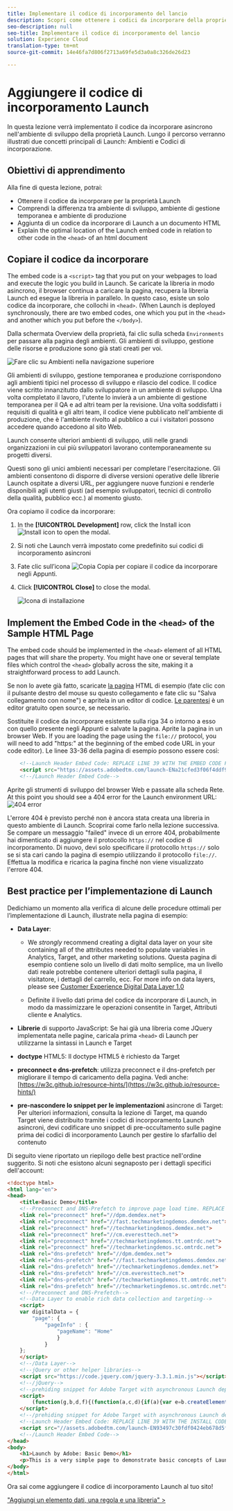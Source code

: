 ```yaml
---
title: Implementare il codice di incorporamento del lancio
description: Scopri come ottenere i codici da incorporare della proprietà Launch e implementarli nel sito Web. Questa lezione fa parte dell’esercitazione Implementazione di Experience Cloud nei siti Web con Launch.
seo-description: null
seo-title: Implementare il codice di incorporamento del lancio
solution: Experience Cloud
translation-type: tm+mt
source-git-commit: 14e46fa7d806f2713a69fe5d3a0a8c326de26d23

---
```



# Aggiungere il codice di incorporamento Launch

In questa lezione verrà implementato il codice da incorporare asincrono nell'ambiente di sviluppo della proprietà Launch. Lungo il percorso verranno illustrati due concetti principali di Launch: Ambienti e Codici di incorporazione.

## Obiettivi di apprendimento

Alla fine di questa lezione, potrai:

* Ottenere il codice da incorporare per la proprietà Launch
* Comprendi la differenza tra ambiente di sviluppo, ambiente di gestione temporanea e ambiente di produzione
* Aggiunta di un codice da incorporare di Launch a un documento HTML
* Explain the optimal location of the Launch embed code in relation to other code in the `<head>` of an html document

## Copiare il codice da incorporare

The embed code is a `<script>` tag that you put on your webpages to load and execute the logic you build in Launch. Se caricate la libreria in modo asincrono, il browser continua a caricare la pagina, recupera la libreria Launch ed esegue la libreria in parallelo. In questo caso, esiste un solo codice da incorporare, che collochi in `<head>`. (When Launch is deployed synchronously, there are two embed codes, one which you put in the `<head>` and another which you put before the `</body>`).

Dalla schermata Overview della proprietà, fai clic sulla scheda `Environments` per passare alla pagina degli ambienti. Gli ambienti di sviluppo, gestione delle risorse e produzione sono già stati creati per voi.

![Fare clic su Ambienti nella navigazione superiore](images/launch-environments.png)

Gli ambienti di sviluppo, gestione temporanea e produzione corrispondono agli ambienti tipici nel processo di sviluppo e rilascio del codice. Il codice viene scritto innanzitutto dallo sviluppatore in un ambiente di sviluppo. Una volta completato il lavoro, l'utente lo invierà a un ambiente di gestione temporanea per il QA e ad altri team per la revisione. Una volta soddisfatti i requisiti di qualità e gli altri team, il codice viene pubblicato nell'ambiente di produzione, che è l'ambiente rivolto al pubblico a cui i visitatori possono accedere quando accedono al sito Web.

Launch consente ulteriori ambienti di sviluppo, utili nelle grandi organizzazioni in cui più sviluppatori lavorano contemporaneamente su progetti diversi.

Questi sono gli unici ambienti necessari per completare l'esercitazione. Gli ambienti consentono di disporre di diverse versioni operative delle librerie Launch ospitate a diversi URL, per aggiungere nuove funzioni e renderle disponibili agli utenti giusti (ad esempio sviluppatori, tecnici di controllo della qualità, pubblico ecc.) al momento giusto.

Ora copiamo il codice da incorporare:

1. In the **[!UICONTROL Development]** row, click the Install icon ![Install icon](images/launch-installIcon.png) to open the modal.

1. Si noti che Launch verrà impostato come predefinito sui codici di incorporamento asincroni

1. Fate clic sull’icona ![Copia](images/launch-copyIcon.png) Copia per copiare il codice da incorporare negli Appunti.

1. Click **[!UICONTROL Close]** to close the modal.

   ![Icona di installazione](images/launch-copyInstallCode.png)

## Implement the Embed Code in the `<head>` of the Sample HTML Page

The embed code should be implemented in the `<head>` element of all HTML pages that will share the property. You might have one or several template files which control the `<head>` globally across the site, making it a straightforward process to add Launch.

Se non lo avete già fatto, scaricate [la pagina](https://www.enablementadobe.com/multi/web/basic-sample.html) HTML di esempio (fate clic con il pulsante destro del mouse su questo collegamento e fate clic su "Salva collegamento con nome") e apritela in un editor di codice. [Le parentesi](http://brackets.io/) è un editor gratuito open source, se necessario.

Sostituite il codice da incorporare esistente sulla riga 34 o intorno a esso con quello presente negli Appunti e salvate la pagina. Aprite la pagina in un browser Web. If you are loading the page using the `file://` protocol, you will need to add "https:" at the beginning of the embed code URL in your code editor). Le linee 33-36 della pagina di esempio possono essere così:

```html
    <!--Launch Header Embed Code: REPLACE LINE 39 WITH THE EMBED CODE FROM YOUR OWN DEVELOPMENT ENVIRONMENT-->
    <script src="https://assets.adobedtm.com/launch-ENa21cfed3f06f4ddf9690de8077b39e81-development.min.js" async></script>
    <!--/Launch Header Embed Code-->
```

Aprite gli strumenti di sviluppo del browser Web e passate alla scheda Rete. At this point you should see a 404 error for the Launch environment URL:
![404 error](images/samplepage-404.png)

L'errore 404 è previsto perché non è ancora stata creata una libreria in questo ambiente di Launch. Scoprirai come farlo nella lezione successiva. Se compare un messaggio "failed" invece di un errore 404, probabilmente hai dimenticato di aggiungere il protocollo `https://` nel codice di incorporamento. Di nuovo, devi solo specificare il protocollo `https://` solo se si sta cari cando la pagina di esempio utilizzando il protocollo `file://`. Effettua la modifica e ricarica la pagina finché non viene visualizzato l'errore 404.

## Best practice per l’implementazione di Launch

Dedichiamo un momento alla verifica di alcune delle procedure ottimali per l’implementazione di Launch, illustrate nella pagina di esempio:

* **Data Layer**:

   * We *strongly* recommend creating a digital data layer on your site containing all of the attributes needed to populate variables in Analytics, Target, and other marketing solutions. Questa pagina di esempio contiene solo un livello di dati molto semplice, ma un livello dati reale potrebbe contenere ulteriori dettagli sulla pagina, il visitatore, i dettagli del carrello, ecc. For more info on data layers, please see [Customer Experience Digital Data Layer 1.0](https://www.w3.org/2013/12/ceddl-201312.pdf)

   * Definite il livello dati prima del codice da incorporare di Launch, in modo da massimizzare le operazioni consentite in Target, Attributi cliente e Analytics.

* **Librerie** di supporto JavaScript: Se hai già una libreria come JQuery implementata nelle pagine, caricala prima `<head>` di Launch per utilizzarne la sintassi in Launch e Target

* **doctype** HTML5: Il doctype HTML5 è richiesto da Target

* **preconnect e dns-prefetch**: utilizza preconnect e il dns-prefetch per migliorare il tempo di caricamento della pagina. Vedi anche: [https://w3c.github.io/resource-hints/](https://w3c.github.io/resource-hints/)

* **pre-nascondere lo snippet per le implementazioni** asincrone di Target: Per ulteriori informazioni, consulta la lezione di Target, ma quando Target viene distribuito tramite i codici di incorporamento Launch asincroni, devi codificare uno snippet di pre-occultamento sulle pagine prima dei codici di incorporamento Launch per gestire lo sfarfallio del contenuto

Di seguito viene riportato un riepilogo delle best practice nell'ordine suggerito. Si noti che esistono alcuni segnaposto per i dettagli specifici dell'account:

```html
<!doctype html>
<html lang="en">
<head>
    <title>Basic Demo</title>
    <!--Preconnect and DNS-Prefetch to improve page load time. REPLACE "techmarketingdemos" WITH YOUR OWN AAM PARTNER ID, TARGET CLIENT CODE, AND ANALYTICS TRACKING SERVER-->
    <link rel="preconnect" href="//dpm.demdex.net">
    <link rel="preconnect" href="//fast.techmarketingdemos.demdex.net">
    <link rel="preconnect" href="//techmarketingdemos.demdex.net">
    <link rel="preconnect" href="//cm.everesttech.net">
    <link rel="preconnect" href="//techmarketingdemos.tt.omtrdc.net">
    <link rel="preconnect" href="//techmarketingdemos.sc.omtrdc.net">
    <link rel="dns-prefetch" href="//dpm.demdex.net">
    <link rel="dns-prefetch" href="//fast.techmarketingdemos.demdex.net">
    <link rel="dns-prefetch" href="//techmarketingdemos.demdex.net">
    <link rel="dns-prefetch" href="//cm.everesttech.net">
    <link rel="dns-prefetch" href="//techmarketingdemos.tt.omtrdc.net">
    <link rel="dns-prefetch" href="//techmarketingdemos.sc.omtrdc.net">
    <!--/Preconnect and DNS-Prefetch-->
    <!--Data Layer to enable rich data collection and targeting-->
    <script>
    var digitalData = {
        "page": {
            "pageInfo" : {
                "pageName": "Home"
                }
            }
    };
    </script>
    <!--/Data Layer-->
    <!--jQuery or other helper libraries-->
    <script src="https://code.jquery.com/jquery-3.3.1.min.js"></script>
    <!--/jQuery-->
    <!--prehiding snippet for Adobe Target with asynchronous Launch deployment-->
    <script>
        (function(g,b,d,f){(function(a,c,d){if(a){var e=b.createElement("style");e.id=c;e.innerHTML=d;a.appendChild(e)}})(b.getElementsByTagName("head")[0],"at-body-style",d);setTimeout(function(){var a=b.getElementsByTagName("head")[0];if(a){var c=b.getElementById("at-body-style");c&&a.removeChild(c)}},f)})(window,document,"body {opacity: 0 !important}",3E3);
    </script>
    <!--/prehiding snippet for Adobe Target with asynchronous Launch deployment-->
    <!--Launch Header Embed Code: REPLACE LINE 39 WITH THE INSTALL CODE FROM YOUR OWN DEVELOPMENT ENVIRONMENT-->
    <script src="//assets.adobedtm.com/launch-EN93497c30fdf0424eb678d5f4ffac66dc.min.js" async></script>
    <!--/Launch Header Embed Code-->
</head>
<body>
    <h1>Launch by Adobe: Basic Demo</h1>
    <p>This is a very simple page to demonstrate basic concepts of Launch by Adobe</p>
</body>
</html>
```

Ora sai come aggiungere il codice di incorporamento Launch al tuo sito!

["Aggiungi un elemento dati, una regola e una libreria" &gt;](launch-data-elements-rules.md)